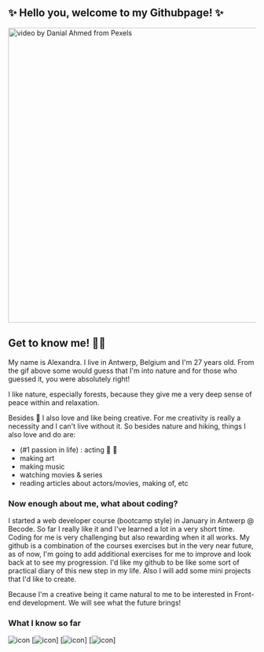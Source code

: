 
## <strong>✨ Hello you, welcome to my Githubpage! ✨</strong>

<img src="https://github.com/Alexjesss/Alexjesss/blob/main/visuals/intro.gif" width="600px" align="center" alt="video by Danial Ahmed from Pexels" title="intro-gif"/>

## Get to know me! :raising_hand_woman:

My name is Alexandra. I live in Antwerp, Belgium and I'm 27 years old.
From the gif above some would guess that I'm into nature and for those who guessed it, you were absolutely right!

I like nature, especially forests, because they give me a very deep sense of peace within and relaxation.

Besides :deciduous_tree: I also love and like being creative. For me creativity is really a necessity and I can't live without it.
So besides nature and hiking, things I also love and do are:

- (#1 passion in life) : acting :movie_camera: :heartbeat: 
- making art
- making music
- watching movies & series
- reading articles about actors/movies, making of, etc

### Now enough about me, what about coding?

I started a web developer course (bootcamp style) in January in Antwerp @ Becode.
So far I really like it and I've learned a lot in a very short time. Coding for me is very challenging but also rewarding when it all works.
My github is a combination of the courses exercises but in the very near future, as of now, I'm going to add additional exercises for me to improve and look back at to see my progression.
I'd like my github to be like some sort of practical diary of this new step in my life. Also I will add some mini projects that I'd like to create.

Because I'm a creative being it came natural to me to be interested in Front-end development. We will see what the future brings! 

### What I know so far 

<img src="https://github.com/Alexjesss/Alexjesss/tree/main/visuals/html.svg" alt="icon"> [<img src="https://github.com/Alexjesss/Alexjesss/tree/main/visuals/css.svg" alt="icon">] [<img src="https://github.com/Alexjesss/Alexjesss/tree/main/visuals/js.svg" alt="icon">] [<img src="https://github.com/Alexjesss/Alexjesss/tree/main/visuals/php.svg" alt="icon">]  
